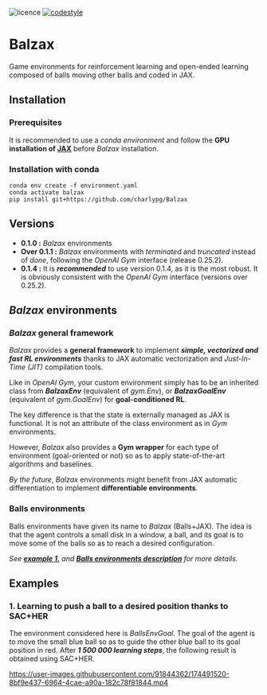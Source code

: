 ![licence](https://img.shields.io/badge/License-BSD_3--Clause-green.svg)
[![codestyle](https://img.shields.io/badge/code%20style-black-000000.svg)](https://github.com/psf/black)

# Balzax

Game environments for reinforcement learning and open-ended learning composed of balls moving other balls and coded in JAX. 

## Installation

### Prerequisites
It is recommended to use a *conda environment* and follow the **GPU installation of [JAX](https://github.com/google/jax)** before *Balzax* installation.

### Installation with conda
```
conda env create -f environment.yaml
conda activate balzax
pip install git+https://github.com/charlypg/Balzax
```

## Versions
- **0.1.0 :** *Balzax* environments
- **Over 0.1.1 :** *Balzax* environments with *terminated* and *truncated* instead of *done*, following the *OpenAI Gym* interface (release 0.25.2).
- **0.1.4 :** It is ***recommended*** to use version 0.1.4, as it is the most robust. It is obviously consistent with the *OpenAI Gym* interface (versions over 0.25.2).


## *Balzax* environments

### *Balzax* general framework

*Balzax* provides a **general framework** to implement ***simple, vectorized and fast RL environments*** thanks to JAX automatic vectorization and *Just-In-Time (JIT)* compilation tools. 

Like in *OpenAI Gym*, your custom environment simply has to be an inherited class from ***BalzaxEnv*** (equivalent of *gym.Env*), or ***BalzaxGoalEnv*** (equivalent of *gym.GoalEnv*) for **goal-conditioned RL**. 

The key difference is that the state is externally managed as JAX is functional. It is not an attribute of the class environment as in *Gym* environments.

However, *Balzax* also provides a **Gym wrapper** for each type of environment (goal-oriented or not) so as to apply state-of-the-art algorithms and baselines.

*By the future*, *Balzax* environments might benefit from JAX automatic differentiation to implement **differentiable environments**.

### Balls environments 

Balls environments have given its name to *Balzax* (Balls+JAX). The idea is that the agent controls a small disk in a window, a ball, and its goal is to move some of the balls so as to reach a desired configuration. 

*See [**example 1.**](#1-learning-to-push-a-ball-to-a-desired-position-thanks-to-sacher) and [**Balls environments description**](BALLS_ENVS.md) for more details.*

## Examples

### 1. Learning to push a ball to a desired position thanks to SAC+HER

The environment considered here is *BallsEnvGoal*. The goal of the agent is to move the small blue ball so as to guide the other blue ball to its goal position in red. After ***1 500 000 learning steps***, the following result is obtained using SAC+HER. 

https://user-images.githubusercontent.com/91844362/174491520-8bf9e437-6964-4cae-a90a-182c78f81844.mp4
